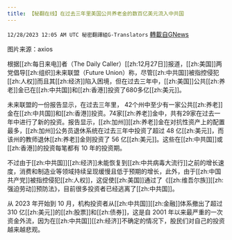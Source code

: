 ```yaml
---
title: 【秘翻在线】在过去三年里美国公共养老金的数百亿美元流入中共国
---
```

`12/28/2023 12:05 AM UTC 秘密翻譯組G-Translators` [轉載自GNews](https://gnews.org/articles/2158435)

图片来源：axios

根据[[zh:每日来电]]者（The Daily Caller）[[zh:12月27日]]报道，[[zh:美国]]两党倡导[[zh:组织]]未来联盟（Future Union）称，尽管[[zh:中共国]]被指控侵犯[[zh:人权]]而且其[[zh:经济]]陷入困境，但在过去三年中，[[zh:美国]]公共[[zh:养老]]金已在[[zh:中共国]]和[[zh:香港]]投资了680多亿[[zh:美元]]。

未来联盟的一份报告显示，在过去三年里， 42个州中至少有一家公共[[zh:养老]]金在[[zh:中共国]]和[[zh:香港]]投资。74家[[zh:养老]]金中，共有29家在过去一年中进行了新的投资。报告显示，[[zh:加州]][[zh:养老]]金在对抗性资产上的配置最多，[[zh:加州]]公务员退休系统在过去三年中投资了超过 48 亿[[zh:美元]]，而该州的教师退休[[zh:养老]]金则投资了 56 亿[[zh:美元]]。这些在[[zh:中共国]]或[[zh:香港]]的投资每笔都有 10 年的投资期。

不过由于[[zh:中共国]][[zh:经济]]未能恢复到[[zh:中共病毒大流行]]之前的增长速度，消费和制造业等领域持续呈现缓慢且低于预期的增长，此外，由于[[zh:中国共产党]]被指控侵犯[[zh:人权]]，这促使[[zh:美国]]通过了《[[zh:维吾尔族]][[zh:强迫劳动]]预防法》，目前很多投资者已经逃离了[[zh:中共国]]。

从 2023 年开始到 10 月，机构投资者从[[zh:中共国]][[zh:金融]]体系撤出了超过 310 亿[[zh:美元]]的[[zh:股票]]和[[zh:债券]]，这是自 2001 年以来最严重的一次资金外流，因为在[[zh:中共国]][[zh:经济]]不确定的情况下，股民们对自己的投资越来越悲观。
